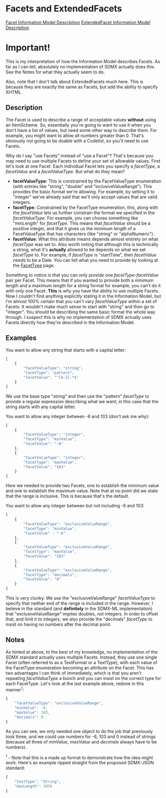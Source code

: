 # Facets and ExtendedFacets
[Facet Information Model Description](../../information_model/Base/Facet.md)
[ExtendedFacet Information Model Description](../../information_model/Base/Facet.md)

# Important!

This is my interpretation of how the Information Model describes Facets. As far as I can tell, absolutely no implementation of SDMX actually does this. See the Notes for what they actually seem to do.

Also, note that I don't talk about ExtendedFacets much here. This is because they are exactly the same as Facets, but add the ability to specify XHTML.

## Description

The Facet is used to describe a range of acceptable values **without** using an ItemScheme. So, essentially you're going to want to use it when you don't have a list of values, but need some other way to describe them. For example, you might want to allow all numbers greater than 0. That's obviously not going to be doable with a Codelist, so you'll need to use Facets.

Why do I say "use Facets" instead of "use a Facet"? That's because you may need to use multiple Facets to define your set of allowable values. First let's look at one Facet. Each individual Facet lets you specify a *facetType*, a *facetValue* and a *facetValueType*. But what do they mean?
- **facetValueType**: This is constrained by the FacetValueType enumeration (with entries like "string", "double" and "inclusiveValueRange"). This provides the basic format we're allowing. For example, by setting it to "integer" we've already said that we'll only accept values that are valid integers.
- **facetType**: Constrained by the FacetType enumeration, this, along with the *facetValue* lets us further constrain the format we specified in the *facetValueType*. For example, you can choose something like "minLength" for *facetType*. This means that *facetValue* should be a positive integer, and that it gives us the minimum length of a FacetValueType that has characters (like "string" or "alphaNumeric").
- **facetValue**: What this attribute means depends almost entirely on what *facetType* was set to. Also worth noting that although this is technically a string, what it's **actually** allowed to be depends on what we set *facetType* to. For example, if *facetType* is "startTime", then *facetValue* needs to be a Date. You can tell what you need to provide by looking at the [FacetType](../../information_model/Base/FacetType.md) page.

Something to notice is that you can only provide one *facetType*-*facetValue* pair per Facet. This means that if you wanted to provide both a minimum length and a maximum length for a string format for example, you can't do it with only one Facet. **This** is why you have the ability to use multiple Facets. Now I couldn't find anything explicitly stating it in the Information Model, but I'm almost 100% certain that you can't vary *facetValueType* within a set of Facets. It wouldn't make much sense to start with "string" and then go to "integer". You should be describing the same basic format the whole way through. I suspect this is why no implementation of SDMX actually uses Facets directly how they're described in the Information Model.

## Examples

You want to allow any string that starts with a capital letter:
```javascript
[
    {
        "facetValueType": "string",
        "facetType": "pattern",
        "facetValue": "^[A-Z].*$"
    }
]
```
We use the base type "string" and then use the "pattern" *facetType* to provide a regular expression describing what we want; in this case that the string starts with any capital letter.

You want to allow any integer between -6 and 103 (don't ask me why):
```javascript
[
    {
        "facetValueType": "integer",
        "facetType": "minValue",
        "facetValue": "-6"
    },
    {
        "facetValueType": "integer",
        "facetType": "maxValue",
        "facetValue": "103"
    }
]
```
Here we needed to provide two Facets, one to establish the minimum value and one to establish the maximum value. Note that at no point did we state that the range is inclusive. This is because that's the default.

You want to allow any integer between but not including -6 and 103:
```javascript
[
    {
        "facetValueType": "exclusiveValueRange",
        "facetType": "minValue",
        "facetValue" : "-6"
    },
    {
        "facetValueType": "exclusiveValueRange",
        "facetType": "maxValue",
        "facetValue": "103"
    },
    {
        "facetValueType": "exclusiveValueRange",
        "facetType": "decimals",
        "facetValue": "0"
    }
]
```
This is very clunky. We use the "exclusiveValueRange" *facetValueType* to specify that neither end of the range is included in the range. However, I believe in the standard (and **definitely** in the SDMX-ML implementation) that "exclusiveValueRange" implies doubles, not integers. In order to offset that, and limit it to integers, we also provide the "decimals" *facetType* to insist on having no numbers after the decimal point.

## Notes

As hinted at above, to the best of my knowledge, no implementation of the SDMX standard actually uses multiple Facets. Instead, they use one single Facet (often referred to as a TextFormat or a TextType), with each value of the FacetType enumeration becoming an attribute on the Facet. This has two advantages I can think of immediately, which is that you aren't repeating *facetValueType* a bunch and you can insist on the correct type for each FacetType. Let's look at the last example above, redone in this manner<sup>1</sup>:
```javascript
{
    "facetValueType": "exclusiveValueRange",
    "minValue": -6,
    "maxValue": 103,
    "decimals": 0
}
```
As you can see, we only needed one object to do the job that previously took three, and we could use numbers for -6, 103 and 0 instead of strings (because all three of *minValue*, *maxValue* and *decimals* always have to be numbers).

<sup>1</sup> - Note that this is a made up format to demonstrate how the idea might work. Here's an example ripped straight from the proposed SDMX-JSON standard:
```javascript
{
    "textType": "String",
    "maxLength": 1050
}
```